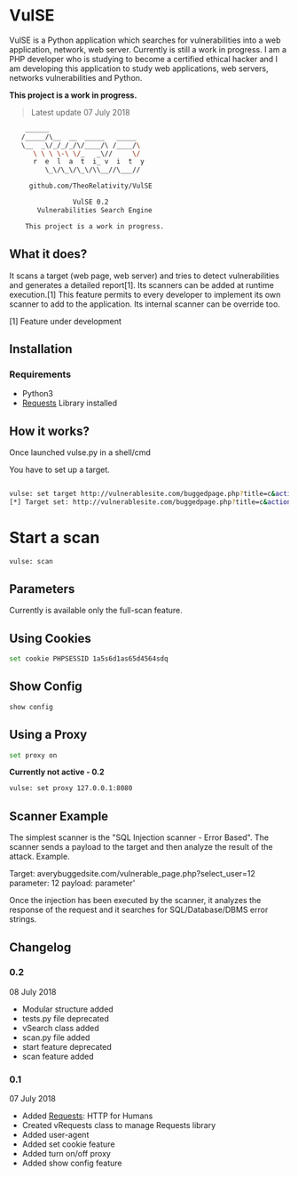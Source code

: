 # VulSE

VulSE is a Python application which searches for vulnerabilities into a web application, network, web server. Currently is still a work in progress. I am a PHP developer who is studying to become a certified ethical hacker and I am developing this application to study web applications, web servers, networks vulnerabilities and Python.  

**This project is a work in progress.**

> Latest update 07 July 2018

```bash
    ______
   /_____/\__  __  _____   _____
   \__  _\/_/_/_/\/____/\ /____/\
      \ \ \ \-\ \/_   _\//     \/
      r  e  l  a  t  i_ v  i  t  y
         \_\/\_\/\_\/\\__//\___//

     github.com/TheoRelativity/VulSE

                VulSE 0.2
       Vulnerabilities Search Engine

    This project is a work in progress.

```

## What it does?

It scans a target (web page, web server) and tries to detect vulnerabilities and generates a detailed report[1]. Its scanners can be added at runtime execution.[1] This feature permits to every developer to implement its own scanner to add to the application. Its internal scanner can be override too.

[1] Feature under development

## Installation

### Requirements
- Python3
- [Requests](https://github.com/requests/requests/) Library installed

## How it works?

Once launched vulse.py in a shell/cmd

You have to set up a target.

```bash

vulse: set target http://vulnerablesite.com/buggedpage.php?title=c&action=search
[*] Target set: http://vulnerablesite.com/buggedpage.php?title=c&action=search

```
# Start a scan

```bash
vulse: scan
```
## Parameters

Currently is available only the full-scan feature. 

## Using Cookies

```bash
set cookie PHPSESSID 1a5s6d1as65d4564sdq
```
## Show Config

```bash
show config
```

## Using a Proxy

```bash
set proxy on
```

**Currently not active - 0.2**
```bash
vulse: set proxy 127.0.0.1:8080
```

## Scanner Example

The simplest scanner is the "SQL Injection scanner - Error Based". The scanner sends a payload to the target and then analyze the result of the attack.
Example. 

Target: averybuggedsite.com/vulnerable_page.php?select_user=12
parameter: 12
payload: parameter'

Once the injection has been executed by the scanner, it analyzes the response of the request and it searches for SQL/Database/DBMS error strings.

## Changelog
### 0.2
08 July 2018

- Modular structure added 
- tests.py file deprecated
- vSearch class added
- scan.py file added
- start feature deprecated
- scan feature added

### 0.1
07 July 2018

- Added [Requests](https://github.com/requests/requests/): HTTP for Humans
- Created vRequests class to manage Requests library
- Added user-agent
- Added set cookie feature
- Added turn on/off proxy
- Added show config feature
